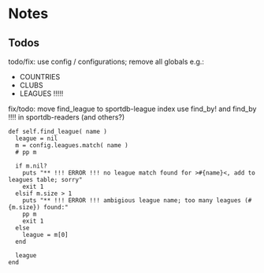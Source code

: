 # Notes

## Todos


todo/fix:  use config / configurations; remove all globals e.g.:
- COUNTRIES
- CLUBS
- LEAGUES !!!!!



fix/todo: move find_league  to sportdb-league index use find_by! and find_by !!!!
in sportdb-readers (and others?)

```
def self.find_league( name )
  league = nil
  m = config.leagues.match( name )
  # pp m

  if m.nil?
    puts "** !!! ERROR !!! no league match found for >#{name}<, add to leagues table; sorry"
    exit 1
  elsif m.size > 1
    puts "** !!! ERROR !!! ambigious league name; too many leagues (#{m.size}) found:"
    pp m
    exit 1
  else
    league = m[0]
  end

  league
end
```
